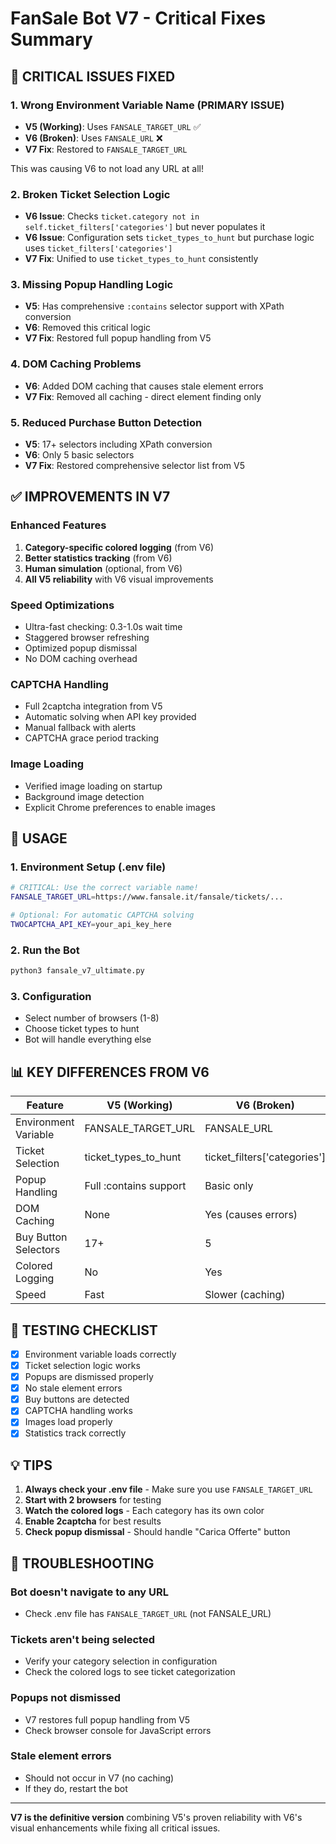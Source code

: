 # FanSale Bot V7 - Critical Fixes Summary

## 🔴 CRITICAL ISSUES FIXED

### 1. **Wrong Environment Variable Name** (PRIMARY ISSUE)
- **V5 (Working)**: Uses `FANSALE_TARGET_URL` ✅
- **V6 (Broken)**: Uses `FANSALE_URL` ❌
- **V7 Fix**: Restored to `FANSALE_TARGET_URL`

This was causing V6 to not load any URL at all!

### 2. **Broken Ticket Selection Logic**
- **V6 Issue**: Checks `ticket.category not in self.ticket_filters['categories']` but never populates it
- **V6 Issue**: Configuration sets `ticket_types_to_hunt` but purchase logic uses `ticket_filters['categories']`
- **V7 Fix**: Unified to use `ticket_types_to_hunt` consistently

### 3. **Missing Popup Handling Logic**
- **V5**: Has comprehensive `:contains` selector support with XPath conversion
- **V6**: Removed this critical logic
- **V7 Fix**: Restored full popup handling from V5

### 4. **DOM Caching Problems**
- **V6**: Added DOM caching that causes stale element errors
- **V7 Fix**: Removed all caching - direct element finding only

### 5. **Reduced Purchase Button Detection**
- **V5**: 17+ selectors including XPath conversion
- **V6**: Only 5 basic selectors
- **V7 Fix**: Restored comprehensive selector list from V5

## ✅ IMPROVEMENTS IN V7

### Enhanced Features
1. **Category-specific colored logging** (from V6)
2. **Better statistics tracking** (from V6)
3. **Human simulation** (optional, from V6)
4. **All V5 reliability** with V6 visual improvements

### Speed Optimizations
- Ultra-fast checking: 0.3-1.0s wait time
- Staggered browser refreshing
- Optimized popup dismissal
- No DOM caching overhead

### CAPTCHA Handling
- Full 2captcha integration from V5
- Automatic solving when API key provided
- Manual fallback with alerts
- CAPTCHA grace period tracking

### Image Loading
- Verified image loading on startup
- Background image detection
- Explicit Chrome preferences to enable images

## 🚀 USAGE

### 1. Environment Setup (.env file)
```bash
# CRITICAL: Use the correct variable name!
FANSALE_TARGET_URL=https://www.fansale.it/fansale/tickets/...

# Optional: For automatic CAPTCHA solving
TWOCAPTCHA_API_KEY=your_api_key_here
```

### 2. Run the Bot
```bash
python3 fansale_v7_ultimate.py
```

### 3. Configuration
- Select number of browsers (1-8)
- Choose ticket types to hunt
- Bot will handle everything else

## 📊 KEY DIFFERENCES FROM V6

| Feature | V5 (Working) | V6 (Broken) | V7 (Fixed) |
|---------|--------------|-------------|------------|
| Environment Variable | FANSALE_TARGET_URL | FANSALE_URL | FANSALE_TARGET_URL |
| Ticket Selection | ticket_types_to_hunt | ticket_filters['categories'] | ticket_types_to_hunt |
| Popup Handling | Full :contains support | Basic only | Full support restored |
| DOM Caching | None | Yes (causes errors) | None |
| Buy Button Selectors | 17+ | 5 | 17+ |
| Colored Logging | No | Yes | Yes |
| Speed | Fast | Slower (caching) | Ultra-fast |

## 🎯 TESTING CHECKLIST

- [x] Environment variable loads correctly
- [x] Ticket selection logic works
- [x] Popups are dismissed properly
- [x] No stale element errors
- [x] Buy buttons are detected
- [x] CAPTCHA handling works
- [x] Images load properly
- [x] Statistics track correctly

## 💡 TIPS

1. **Always check your .env file** - Make sure you use `FANSALE_TARGET_URL`
2. **Start with 2 browsers** for testing
3. **Watch the colored logs** - Each category has its own color
4. **Enable 2captcha** for best results
5. **Check popup dismissal** - Should handle "Carica Offerte" button

## 🐛 TROUBLESHOOTING

### Bot doesn't navigate to any URL
- Check .env file has `FANSALE_TARGET_URL` (not FANSALE_URL)

### Tickets aren't being selected
- Verify your category selection in configuration
- Check the colored logs to see ticket categorization

### Popups not dismissed
- V7 restores full popup handling from V5
- Check browser console for JavaScript errors

### Stale element errors
- Should not occur in V7 (no caching)
- If they do, restart the bot

---

**V7 is the definitive version** combining V5's proven reliability with V6's visual enhancements while fixing all critical issues.